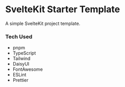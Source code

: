 # SvelteKit Starter Template
A simple SvelteKit project template.

### Tech Used
- pnpm
- TypeScript
- Tailwind
- DaisyUI
- FontAwesome
- ESLint
- Prettier

